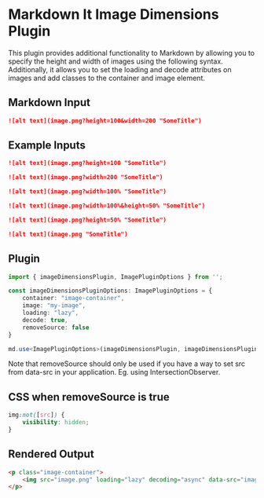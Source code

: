 # Markdown It Image Dimensions Plugin

This plugin provides additional functionality to Markdown by allowing you to specify the height and width of images using the following syntax. Additionally, it allows you to set the loading and decode attributes on images and add classes to the container and image element.

## Markdown Input

```md
![alt text](image.png?height=100&width=200 "SomeTitle")
```

## Example Inputs

```md
![alt text](image.png?height=100 "SomeTitle")

![alt text](image.png?width=200 "SomeTitle")

![alt text](image.png?width=100% "SomeTitle")

![alt text](image.png?width=100%&height=50% "SomeTitle")

![alt text](image.png?height=50% "SomeTitle")

![alt text](image.png "SomeTitle")
```

## Plugin

```ts
import { imageDimensionsPlugin, ImagePluginOptions } from '';

const imageDimensionsPluginOptions: ImagePluginOptions = {
    container: "image-container",
    image: "my-image",
    loading: "lazy",
    decode: true,
    removeSource: false
}

md.use<ImagePluginOptions>(imageDimensionsPlugin, imageDimensionsPluginOptions)
```

Note that removeSource should only be used if you have a way to set src from data-src in your application. Eg. using IntersectionObserver.

## CSS when removeSource is true

```css
img:not([src]) {
    visibility: hidden;
}
```

## Rendered Output

```html
<p class="image-container">
    <img src="image.png" loading="lazy" decoding="async" data-src="image.png" alt="alt text" title="SomeTitle" style="display: block; width: 100px; height: 200px; background-color: #ccc;" class="my-image" height="100" width="200" />
</p>
```

